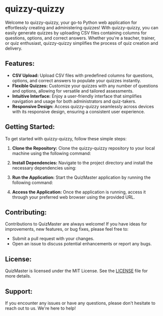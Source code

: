 # quizzy-quizzy

Welcome to quizzy-quizzy, your go-to Python web application for effortlessly creating and administering quizzes! With quizzy-quizzy, you can easily generate quizzes by uploading CSV files containing columns for questions, options, and correct answers. Whether you're a teacher, trainer, or quiz enthusiast, quizzy-quizzy simplifies the process of quiz creation and delivery.

## Features:

- **CSV Upload:** Upload CSV files with predefined columns for questions, options, and correct answers to populate your quizzes instantly.
- **Flexible Quizzes:** Customize your quizzes with any number of questions and options, allowing for versatile and tailored assessments.
- **Intuitive Interface:** Enjoy a user-friendly interface that simplifies navigation and usage for both administrators and quiz-takers.
- **Responsive Design:** Access quizzy-quizzy seamlessly across devices with its responsive design, ensuring a consistent user experience.

## Getting Started:

To get started with quizzy-quizzy, follow these simple steps:

1. **Clone the Repository:** Clone the quizzy-quizzy repository to your local machine using the following command:

2. **Install Dependencies:** Navigate to the project directory and install the necessary dependencies using:

3. **Run the Application:** Start the QuizMaster application by running the following command:

4. **Access the Application:** Once the application is running, access it through your preferred web browser using the provided URL.

## Contributing:

Contributions to QuizMaster are always welcome! If you have ideas for improvements, new features, or bug fixes, please feel free to:

- Submit a pull request with your changes.
- Open an issue to discuss potential enhancements or report any bugs.

## License:

QuizMaster is licensed under the MIT License. See the [LICENSE](LICENSE) file for more details.

## Support:

If you encounter any issues or have any questions, please don't hesitate to reach out to us. We're here to help!
